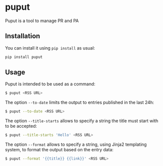 # puput

Puput is a tool to manage PR and PA

## Installation

You can install it using `pip install` as usual:
```bash
pip install puput
```

## Usage

Puput is intended to be used as a command:
```bash
$ puput <RSS URL>
```

The option `--to-date` limits the output to entries published in the last 24h:
```bash
$ puput --to-date <RSS URL>
```

The option `--title-starts` allows to specify a string the title must start with to be accepted:
```bash
$ puput --title-starts 'Hello' <RSS URL>
```

The option `--format` allows to specify a string, using Jinja2 templating system, to format the output based on the entry data:
```bash
$ puput --format '{{title}} {{link}}' <RSS URL>
```

